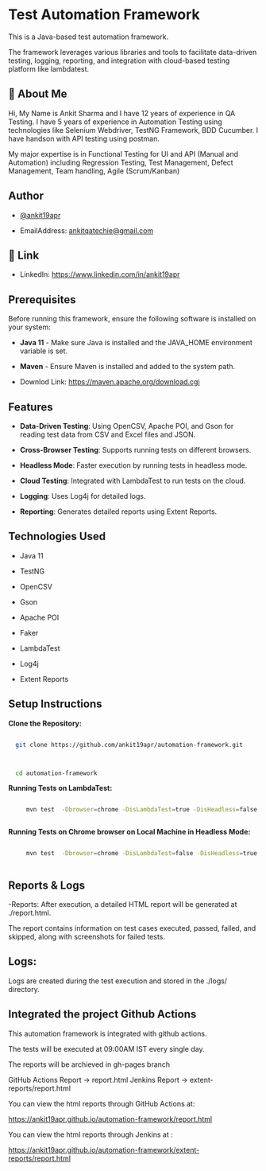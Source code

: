 # Test Automation Framework



This is a Java-based test automation framework.



The framework leverages various libraries and tools to facilitate data-driven testing, logging, reporting, and integration with cloud-based testing platform like lambdatest.







## 🚀 About Me

Hi, My Name is Ankit Sharma and I have 12 years of experience in QA Testing. I have 5 years of experience in Automation Testing using technologies like Selenium Webdriver, TestNG Framework, BDD Cucumber. I have handson with API testing using postman.





My major expertise is in Functional Testing for UI and API (Manual and Automation) including Regression Testing, Test Management, Defect Management, Team handling, Agile (Scrum/Kanban)




## Author



- [@ankit19apr](https://github.com/ankit19apr)

- EmailAddress: ankitqatechie@gmail.com









## 🔗 Link

- LinkedIn: https://www.linkedin.com/in/ankit19apr







## Prerequisites



Before running this framework, ensure the following software is installed on your system:



- **Java 11** - Make sure Java is installed and the JAVA_HOME environment variable is set.

- **Maven** - Ensure Maven is installed and added to the system path.

- Downlod Link: https://maven.apache.org/download.cgi







## Features

- **Data-Driven Testing**: Using OpenCSV, Apache POI, and Gson for reading test data from CSV and Excel files and JSON.

- **Cross-Browser Testing**: Supports running tests on different browsers.

- **Headless Mode**: Faster execution by running tests in headless mode.

- **Cloud Testing**: Integrated with LambdaTest to run tests on the cloud.

- **Logging**: Uses Log4j for detailed logs.

- **Reporting**: Generates detailed reports using Extent Reports.







## Technologies Used

- Java 11

- TestNG

- OpenCSV

- Gson

- Apache POI

- Faker

- LambdaTest

- Log4j

- Extent Reports













## Setup Instructions



**Clone the Repository:**



```bash

  git clone https://github.com/ankit19apr/automation-framework.git



  cd automation-framework

```

    



**Running Tests on LambdaTest:**



```bash

     mvn test  -Dbrowser=chrome -DisLambdaTest=true -DisHeadless=false -X



```





**Running Tests on Chrome browser on Local Machine in Headless Mode:**



```bash

     mvn test  -Dbrowser=chrome -DisLambdaTest=false -DisHeadless=true -X



```



## Reports & Logs

-Reports: After execution, a detailed HTML report will be generated at ./report.html. 



The report contains information on test cases executed, passed, failed, and skipped, along with screenshots for failed tests.



## Logs: 

Logs are created during the test execution and stored in the ./logs/ directory. 



## Integrated the project Github Actions 

This automation framework is integrated with github actions.

The tests will be executed at 09:00AM IST every single day. 



The reports will be archieved in gh-pages branch

GitHub Actions Report -> report.html
Jenkins Report -> extent-reports/report.html

You can view the html reports through GitHub Actions at:

https://ankit19apr.github.io/automation-framework/report.html

You can view the html reports through Jenkins at : 

https://ankit19apr.github.io/automation-framework/extent-reports/report.html
